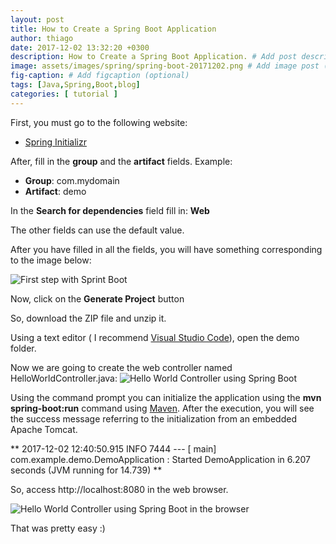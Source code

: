 ```yaml
---
layout: post
title: How to Create a Spring Boot Application
author: thiago
date: 2017-12-02 13:32:20 +0300
description: How to Create a Spring Boot Application. # Add post description (optional)
image: assets/images/spring/spring-boot-20171202.png # Add image post (optional)
fig-caption: # Add figcaption (optional)
tags: [Java,Spring,Boot,blog]
categories: [ tutorial ]
---
```


First, you must go to the following website:
 * [Spring Initializr](https://start.spring.io/)
 
After, fill in the **group** and the **artifact** fields. Example:
 - **Group**: com.mydomain
 - **Artifact**: demo

In the **Search for dependencies** field fill in: **Web**

The other fields can use the default value. 

After you have filled in all the fields, you will have something corresponding to the image below:

![First step with Sprint Boot]({{site.baseurl}}/assets/images/java/first-steps-springboot/start-spring-io.png)

Now, click on the **Generate Project** button

So, download the ZIP file and unzip it.

Using a text editor ( I recommend [Visual Studio Code](https://code.visualstudio.com/)), open the demo folder.

Now we are going to create the web controller named HelloWorldController.java:
![Hello World Controller using Spring Boot]({{site.baseurl}}/assets/images/java/first-steps-springboot/hello-world-controller-java.png)

Using the command prompt you can initialize the application using the **mvn spring-boot:run** command using [Maven](https://maven.apache.org).
After the execution, you will see the success message referring to the initialization from an embedded Apache Tomcat.

** 2017-12-02 12:40:50.915  INFO 7444 --- [           main] com.example.demo.DemoApplication         : Started DemoApplication in 6.207 seconds (JVM running for
 14.739) **

So, access http://localhost:8080 in the web browser.

![Hello World Controller using Spring Boot in the browser]({{site.baseurl}}/assets/images/java/first-steps-springboot/hello-world-browser-access.png)

That was pretty easy :)